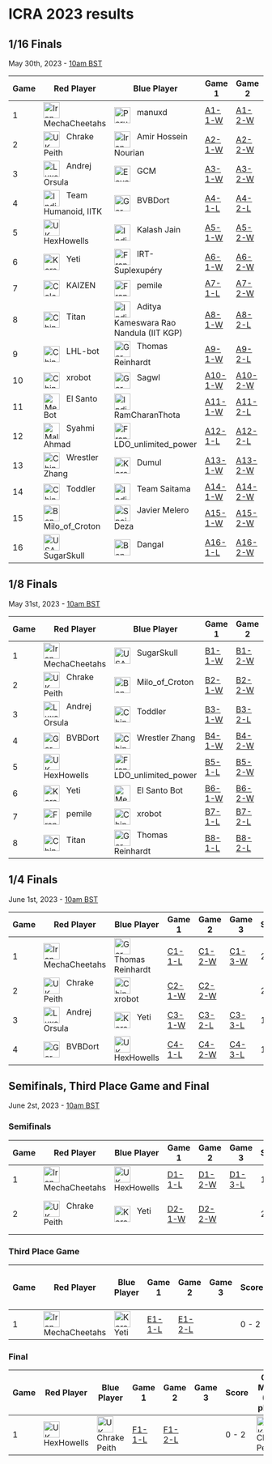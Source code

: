 # ICRA 2023 results

## 1/16 Finals
May 30th, 2023 - [10am BST](https://dateful.com/convert/british-summer-time-bst?t=10&d=2023-05-30)

| Game | Red Player          | Blue Player                            | Game 1 | Game 2 | Game 3 | Score | Winner |
|------|---------------------|----------------------------------------|--------|--------|--------|-------|--------|
| 1    | <img src="https://webots.cloud/images/flags/ir.svg" width="32px" title="Iran" align="top"> &nbsp; MechaCheetahs | <img src="https://webots.cloud/images/flags/pe.svg" width="32px" title="Peru" align="top"> &nbsp; manuxd | [A1-1-W](https://webots.cloud/run?version=R2023a&url=https://github.com/cyberbotics/wrestling/blob/ICRA2023/worlds/wrestling.wbt&type=competition&context=view&id=A1-1-W) | [A1-2-W](https://webots.cloud/run?version=R2023a&url=https://github.com/cyberbotics/wrestling/blob/ICRA2023/worlds/wrestling.wbt&type=competition&context=view&id=A1-2-W) | | 2 - 0 | <img src="https://webots.cloud/images/flags/ir.svg" width="32px" title="Iran" align="top"> &nbsp; MechaCheetahs |
| 2    | <img src="https://webots.cloud/images/flags/gb.svg" width="32px" title="UK" align="top"> &nbsp; Chrake Peith | <img src="https://webots.cloud/images/flags/ir.svg" width="32px" title="Iran" align="top"> &nbsp; Amir Hossein Nourian | [A2-1-W](https://webots.cloud/run?version=R2023a&url=https://github.com/cyberbotics/wrestling/blob/ICRA2023/worlds/wrestling.wbt&type=competition&context=view&id=A2-1-W) | [A2-2-W](https://webots.cloud/run?version=R2023a&url=https://github.com/cyberbotics/wrestling/blob/ICRA2023/worlds/wrestling.wbt&type=competition&context=view&id=A2-2-W) | | 2 - 0 | <img src="https://webots.cloud/images/flags/gb.svg" width="32px" title="UK" align="top"> &nbsp; Chrake Peith |
| 3    | <img src="https://webots.cloud/images/flags/lu.svg" width="32px" title="Luxembourg" align="top"> &nbsp; Andrej Orsula | <img src="https://webots.cloud/images/flags/ec.svg" width="32px" title="Ecuador" align="top"> &nbsp; GCM | [A3-1-W](https://webots.cloud/run?version=R2023a&url=https://github.com/cyberbotics/wrestling/blob/ICRA2023/worlds/wrestling.wbt&type=competition&context=view&id=A3-1-W) | [A3-2-W](https://webots.cloud/run?version=R2023a&url=https://github.com/cyberbotics/wrestling/blob/ICRA2023/worlds/wrestling.wbt&type=competition&context=view&id=A2-2-W) | | 2 - 0 | <img src="https://webots.cloud/images/flags/lu.svg" width="32px" title="Luxembourg" align="top"> &nbsp; Andrej Orsula |
| 4    | <img src="https://webots.cloud/images/flags/in.svg" width="32px" title="India" align="top"> &nbsp; Team Humanoid, IITK | <img src="https://webots.cloud/images/flags/de.svg" width="32px" title="Germany" align="top"> &nbsp; BVBDort | [A4-1-L](https://webots.cloud/run?version=R2023a&url=https://github.com/cyberbotics/wrestling/blob/ICRA2023/worlds/wrestling.wbt&type=competition&context=view&id=A4-1-L) | [A4-2-L](https://webots.cloud/run?version=R2023a&url=https://github.com/cyberbotics/wrestling/blob/ICRA2023/worlds/wrestling.wbt&type=competition&context=view&id=A4-2-L) | | 0 - 2 | <img src="https://webots.cloud/images/flags/de.svg" width="32px" title="Germany" align="top"> &nbsp; BVBDort |
| 5    | <img src="https://webots.cloud/images/flags/gb.svg" width="32px" title="UK" align="top"> &nbsp; HexHowells | <img src="https://webots.cloud/images/flags/in.svg" width="32px" title="India" align="top"> &nbsp; Kalash Jain | [A5-1-W](https://webots.cloud/run?version=R2023a&url=https://github.com/cyberbotics/wrestling/blob/ICRA2023/worlds/wrestling.wbt&type=competition&context=view&id=A5-1-W) | [A5-2-W](https://webots.cloud/run?version=R2023a&url=https://github.com/cyberbotics/wrestling/blob/ICRA2023/worlds/wrestling.wbt&type=competition&context=view&id=A5-2-W) | | 2 - 0 | <img src="https://webots.cloud/images/flags/gb.svg" width="32px" title="UK" align="top"> &nbsp; HexHowells |
| 6    | <img src="https://webots.cloud/images/flags/kr.svg" width="32px" title="Korea" align="top"> &nbsp; Yeti | <img src="https://webots.cloud/images/flags/fr.svg" width="32px" title="France" align="top"> &nbsp; IRT-Suplexupéry | [A6-1-W](https://webots.cloud/run?version=R2023a&url=https://github.com/cyberbotics/wrestling/blob/ICRA2023/worlds/wrestling.wbt&type=competition&context=view&id=A6-1-W) | [A6-2-W](https://webots.cloud/run?version=R2023a&url=https://github.com/cyberbotics/wrestling/blob/ICRA2023/worlds/wrestling.wbt&type=competition&context=view&id=A6-2-W) | | 2 - 0 | <img src="https://webots.cloud/images/flags/kr.svg" width="32px" title="Korea" align="top"> &nbsp; Yeti |
| 7    | <img src="https://webots.cloud/images/flags/co.svg" width="32px" title="Colombia" align="top"> &nbsp; KAIZEN | <img src="https://webots.cloud/images/flags/fr.svg" width="32px" title="France" align="top"> &nbsp; pemile | [A7-1-L](https://webots.cloud/run?version=R2023a&url=https://github.com/cyberbotics/wrestling/blob/ICRA2023/worlds/wrestling.wbt&type=competition&context=view&id=A7-1-L) | [A7-2-W](https://webots.cloud/run?version=R2023a&url=https://github.com/cyberbotics/wrestling/blob/ICRA2023/worlds/wrestling.wbt&type=competition&context=view&id=A7-2-W) | [A7-3-L](https://webots.cloud/run?version=R2023a&url=https://github.com/cyberbotics/wrestling/blob/ICRA2023/worlds/wrestling.wbt&type=competition&context=view&id=A7-3-L) | 1 - 2 | <img src="https://webots.cloud/images/flags/fr.svg" width="32px" title="France" align="top"> &nbsp; pemile |
| 8    | <img src="https://webots.cloud/images/flags/cn.svg" width="32px" title="China" align="top"> &nbsp; Titan | <img src="https://webots.cloud/images/flags/in.svg" width="32px" title="India" align="top"> &nbsp; Aditya Kameswara Rao Nandula (IIT KGP) | [A8-1-W](https://webots.cloud/run?version=R2023a&url=https://github.com/cyberbotics/wrestling/blob/ICRA2023/worlds/wrestling.wbt&type=competition&context=view&id=A8-1-W) | [A8-2-L](https://webots.cloud/run?version=R2023a&url=https://github.com/cyberbotics/wrestling/blob/ICRA2023/worlds/wrestling.wbt&type=competition&context=view&id=A8-2-L) | [A8-3-W](https://webots.cloud/run?version=R2023a&url=https://github.com/cyberbotics/wrestling/blob/ICRA2023/worlds/wrestling.wbt&type=competition&context=view&id=A8-3-W) | 2 - 1 | <img src="https://webots.cloud/images/flags/cn.svg" width="32px" title="China" align="top"> &nbsp; Titan |
| 9    | <img src="https://webots.cloud/images/flags/cn.svg" width="32px" title="China" align="top"> &nbsp; LHL-bot | <img src="https://webots.cloud/images/flags/de.svg" width="32px" title="Germany" align="top"> &nbsp; Thomas Reinhardt | [A9-1-W](https://webots.cloud/run?version=R2023a&url=https://github.com/cyberbotics/wrestling/blob/ICRA2023/worlds/wrestling.wbt&type=competition&context=view&id=A9-1-W) | [A9-2-L](https://webots.cloud/run?version=R2023a&url=https://github.com/cyberbotics/wrestling/blob/ICRA2023/worlds/wrestling.wbt&type=competition&context=view&id=A9-2-L) | [A9-3-L](https://webots.cloud/run?version=R2023a&url=https://github.com/cyberbotics/wrestling/blob/ICRA2023/worlds/wrestling.wbt&type=competition&context=view&id=A9-3-L) | 1 - 2 | <img src="https://webots.cloud/images/flags/de.svg" width="32px" title="Germany" align="top"> &nbsp; Thomas Reinhardt |
| 10   | <img src="https://webots.cloud/images/flags/cn.svg" width="32px" title="China" align="top"> &nbsp; xrobot | <img src="https://webots.cloud/images/flags/de.svg" width="32px" title="Germany" align="top"> &nbsp; Sagwl | [A10-1-W](https://webots.cloud/run?version=R2023a&url=https://github.com/cyberbotics/wrestling/blob/ICRA2023/worlds/wrestling.wbt&type=competition&context=view&id=A10-1-W) | [A10-2-W](https://webots.cloud/run?version=R2023a&url=https://github.com/cyberbotics/wrestling/blob/ICRA2023/worlds/wrestling.wbt&type=competition&context=view&id=A10-2-W) | | 2 - 0 | <img src="https://webots.cloud/images/flags/cn.svg" width="32px" title="China" align="top"> &nbsp; xrobot |
| 11   | <img src="https://webots.cloud/images/flags/mx.svg" width="32px" title="Mexico" align="top"> &nbsp; El Santo Bot | <img src="https://webots.cloud/images/flags/in.svg" width="32px" title="India" align="top"> &nbsp; RamCharanThota | [A11-1-W](https://webots.cloud/run?version=R2023a&url=https://github.com/cyberbotics/wrestling/blob/ICRA2023/worlds/wrestling.wbt&type=competition&context=view&id=A11-1-W) | [A11-2-L](https://webots.cloud/run?version=R2023a&url=https://github.com/cyberbotics/wrestling/blob/ICRA2023/worlds/wrestling.wbt&type=competition&context=view&id=A11-2-L) | [A11-3-W](https://webots.cloud/run?version=R2023a&url=https://github.com/cyberbotics/wrestling/blob/ICRA2023/worlds/wrestling.wbt&type=competition&context=view&id=A11-3-W) | 2 - 1 | <img src="https://webots.cloud/images/flags/mx.svg" width="32px" title="Mexico" align="top"> &nbsp; El Santo Bot |
| 12   | <img src="https://webots.cloud/images/flags/my.svg" width="32px" title="Malaysia" align="top"> &nbsp; Syahmi Ahmad | <img src="https://webots.cloud/images/flags/fr.svg" width="32px" title="France" align="top"> &nbsp; LDO_unlimited_power | [A12-1-L](https://webots.cloud/run?version=R2023a&url=https://github.com/cyberbotics/wrestling/blob/ICRA2023/worlds/wrestling.wbt&type=competition&context=view&id=A12-1-L) | [A12-2-L](https://webots.cloud/run?version=R2023a&url=https://github.com/cyberbotics/wrestling/blob/ICRA2023/worlds/wrestling.wbt&type=competition&context=view&id=A12-2-L) | | 0 - 2| <img src="https://webots.cloud/images/flags/fr.svg" width="32px" title="France" align="top"> &nbsp; LDO_unlimited_power |
| 13   | <img src="https://webots.cloud/images/flags/cn.svg" width="32px" title="China" align="top"> &nbsp; Wrestler Zhang | <img src="https://webots.cloud/images/flags/kr.svg" width="32px" title="Korea" align="top"> &nbsp; Dumul | [A13-1-W](https://webots.cloud/run?version=R2023a&url=https://github.com/cyberbotics/wrestling/blob/ICRA2023/worlds/wrestling.wbt&type=competition&context=view&id=A13-1-W) | [A13-2-W](https://webots.cloud/run?version=R2023a&url=https://github.com/cyberbotics/wrestling/blob/ICRA2023/worlds/wrestling.wbt&type=competition&context=view&id=A13-2-W) | | 2 - 0 | <img src="https://webots.cloud/images/flags/cn.svg" width="32px" title="China" align="top"> &nbsp; Wrestler Zhang |
| 14   | <img src="https://webots.cloud/images/flags/cn.svg" width="32px" title="China" align="top"> &nbsp; Toddler | <img src="https://webots.cloud/images/flags/in.svg" width="32px" title="India" align="top"> &nbsp; Team Saitama | [A14-1-W](https://webots.cloud/run?version=R2023a&url=https://github.com/cyberbotics/wrestling/blob/ICRA2023/worlds/wrestling.wbt&type=competition&context=view&id=A14-1-W) | [A14-2-W](https://webots.cloud/run?version=R2023a&url=https://github.com/cyberbotics/wrestling/blob/ICRA2023/worlds/wrestling.wbt&type=competition&context=view&id=A14-2-W) | | 2 - 0 | <img src="https://webots.cloud/images/flags/cn.svg" width="32px" title="China" align="top"> &nbsp; Toddler |
| 15   | <img src="https://webots.cloud/images/flags/bd.svg" width="32px" title="Bengladesh" align="top"> &nbsp; Milo_of_Croton | <img src="https://webots.cloud/images/flags/es.svg" width="32px" title="Spain" align="top"> &nbsp; Javier Melero Deza | [A15-1-W](https://webots.cloud/run?version=R2023a&url=https://github.com/cyberbotics/wrestling/blob/ICRA2023/worlds/wrestling.wbt&type=competition&context=view&id=A15-1-W) | [A15-2-W](https://webots.cloud/run?version=R2023a&url=https://github.com/cyberbotics/wrestling/blob/ICRA2023/worlds/wrestling.wbt&type=competition&context=view&id=A15-2-W) | | 2 - 0 | <img src="https://webots.cloud/images/flags/bd.svg" width="32px" title="Bengladesh" align="top"> &nbsp; Milo_of_Croton |
| 16   | <img src="https://webots.cloud/images/flags/us.svg" width="32px" title="USA" align="top"> &nbsp; SugarSkull | <img src="https://webots.cloud/images/flags/bd.svg" width="32px" title="Bengladesh" align="top"> &nbsp; Dangal | [A16-1-L](https://webots.cloud/run?version=R2023a&url=https://github.com/cyberbotics/wrestling/blob/ICRA2023/worlds/wrestling.wbt&type=competition&context=view&id=A16-1-L) | [A16-2-W](https://webots.cloud/run?version=R2023a&url=https://github.com/cyberbotics/wrestling/blob/ICRA2023/worlds/wrestling.wbt&type=competition&context=view&id=A16-2-W) | [A16-3-W](https://webots.cloud/run?version=R2023a&url=https://github.com/cyberbotics/wrestling/blob/ICRA2023/worlds/wrestling.wbt&type=competition&context=view&id=A16-3-W) | 2 - 1 | <img src="https://webots.cloud/images/flags/us.svg" width="32px" title="USA" align="top"> &nbsp; SugarSkull |

## 1/8 Finals
May 31st, 2023 - [10am BST](https://dateful.com/convert/british-summer-time-bst?t=10&d=2023-05-31)

| Game | Red Player | Blue Player | Game 1 | Game 2 | Game 3 | Score | Winner |
|------|------------|-------------|--------|--------|--------|-------|--------|
| 1    | <img src="https://webots.cloud/images/flags/ir.svg" width="32px" title="Iran" align="top"> &nbsp; MechaCheetahs | <img src="https://webots.cloud/images/flags/us.svg" width="32px" title="USA" align="top"> &nbsp; SugarSkull | [B1-1-W](https://webots.cloud/run?version=R2023a&url=https://github.com/cyberbotics/wrestling/blob/ICRA2023/worlds/wrestling.wbt&type=competition&context=view&id=B1-1-W) | [B1-2-W](https://webots.cloud/run?version=R2023a&url=https://github.com/cyberbotics/wrestling/blob/ICRA2023/worlds/wrestling.wbt&type=competition&context=view&id=B1-2-W) | | 2 - 0 | <img src="https://webots.cloud/images/flags/ir.svg" width="32px" title="Iran" align="top"> &nbsp; MechaCheetahs |
| 2    | <img src="https://webots.cloud/images/flags/gb.svg" width="32px" title="UK" align="top"> &nbsp; Chrake Peith | <img src="https://webots.cloud/images/flags/bd.svg" width="32px" title="Bengladesh" align="top"> &nbsp; Milo_of_Croton | [B2-1-W](https://webots.cloud/run?version=R2023a&url=https://github.com/cyberbotics/wrestling/blob/ICRA2023/worlds/wrestling.wbt&type=competition&context=view&id=B2-1-W) | [B2-2-W](https://webots.cloud/run?version=R2023a&url=https://github.com/cyberbotics/wrestling/blob/ICRA2023/worlds/wrestling.wbt&type=competition&context=view&id=B2-2-W) | | 2 - 0 | <img src="https://webots.cloud/images/flags/gb.svg" width="32px" title="UK" align="top"> &nbsp; Chrake Peith |
| 3    | <img src="https://webots.cloud/images/flags/lu.svg" width="32px" title="Luxembourg" align="top"> &nbsp; Andrej Orsula | <img src="https://webots.cloud/images/flags/cn.svg" width="32px" title="China" align="top"> &nbsp; Toddler | [B3-1-W](https://webots.cloud/run?version=R2023a&url=https://github.com/cyberbotics/wrestling/blob/ICRA2023/worlds/wrestling.wbt&type=competition&context=view&id=B3-1-W) | [B3-2-L](https://webots.cloud/run?version=R2023a&url=https://github.com/cyberbotics/wrestling/blob/ICRA2023/worlds/wrestling.wbt&type=competition&context=view&id=B3-2-L) | [B3-3-W](https://webots.cloud/run?version=R2023a&url=https://github.com/cyberbotics/wrestling/blob/ICRA2023/worlds/wrestling.wbt&type=competition&context=view&id=B3-3-W) | 2 - 1 | <img src="https://webots.cloud/images/flags/lu.svg" width="32px" title="Luxembourg" align="top"> &nbsp; Andrej Orsula |
| 4    | <img src="https://webots.cloud/images/flags/de.svg" width="32px" title="Germany" align="top"> &nbsp; BVBDort | <img src="https://webots.cloud/images/flags/cn.svg" width="32px" title="China" align="top"> &nbsp; Wrestler Zhang | [B4-1-W](https://webots.cloud/run?version=R2023a&url=https://github.com/cyberbotics/wrestling/blob/ICRA2023/worlds/wrestling.wbt&type=competition&context=view&id=B4-1-W) | [B4-2-W](https://webots.cloud/run?version=R2023a&url=https://github.com/cyberbotics/wrestling/blob/ICRA2023/worlds/wrestling.wbt&type=competition&context=view&id=B4-2-W) | | 2 - 0 | <img src="https://webots.cloud/images/flags/de.svg" width="32px" title="Germany" align="top"> &nbsp; BVBDort |
| 5    | <img src="https://webots.cloud/images/flags/gb.svg" width="32px" title="UK" align="top"> &nbsp; HexHowells | <img src="https://webots.cloud/images/flags/fr.svg" width="32px" title="France" align="top"> &nbsp; LDO_unlimited_power | [B5-1-L](https://webots.cloud/run?version=R2023a&url=https://github.com/cyberbotics/wrestling/blob/ICRA2023/worlds/wrestling.wbt&type=competition&context=view&id=B5-1-L) | [B5-2-W](https://webots.cloud/run?version=R2023a&url=https://github.com/cyberbotics/wrestling/blob/ICRA2023/worlds/wrestling.wbt&type=competition&context=view&id=B5-2-W) | [B5-3-W](https://webots.cloud/run?version=R2023a&url=https://github.com/cyberbotics/wrestling/blob/ICRA2023/worlds/wrestling.wbt&type=competition&context=view&id=B5-3-W) | 2 - 1 | <img src="https://webots.cloud/images/flags/gb.svg" width="32px" title="UK" align="top"> &nbsp; HexHowells |
| 6    | <img src="https://webots.cloud/images/flags/kr.svg" width="32px" title="Korea" align="top"> &nbsp; Yeti | <img src="https://webots.cloud/images/flags/mx.svg" width="32px" title="Mexico" align="top"> &nbsp; El Santo Bot | [B6-1-W](https://webots.cloud/run?version=R2023a&url=https://github.com/cyberbotics/wrestling/blob/ICRA2023/worlds/wrestling.wbt&type=competition&context=view&id=B6-1-W) | [B6-2-W](https://webots.cloud/run?version=R2023a&url=https://github.com/cyberbotics/wrestling/blob/ICRA2023/worlds/wrestling.wbt&type=competition&context=view&id=B6-2-W) | | 2 - 0 | <img src="https://webots.cloud/images/flags/kr.svg" width="32px" title="Korea" align="top"> &nbsp; Yeti |
| 7    | <img src="https://webots.cloud/images/flags/fr.svg" width="32px" title="France" align="top"> &nbsp; pemile | <img src="https://webots.cloud/images/flags/cn.svg" width="32px" title="China" align="top"> &nbsp; xrobot | [B7-1-L](https://webots.cloud/run?version=R2023a&url=https://github.com/cyberbotics/wrestling/blob/ICRA2023/worlds/wrestling.wbt&type=competition&context=view&id=B7-1-L) | [B7-2-L](https://webots.cloud/run?version=R2023a&url=https://github.com/cyberbotics/wrestling/blob/ICRA2023/worlds/wrestling.wbt&type=competition&context=view&id=B7-2-L) | | 0 - 2 | <img src="https://webots.cloud/images/flags/cn.svg" width="32px" title="China" align="top"> &nbsp; xrobot |
| 8    | <img src="https://webots.cloud/images/flags/cn.svg" width="32px" title="China" align="top"> &nbsp; Titan | <img src="https://webots.cloud/images/flags/de.svg" width="32px" title="Germany" align="top"> &nbsp; Thomas Reinhardt | [B8-1-L](https://webots.cloud/run?version=R2023a&url=https://github.com/cyberbotics/wrestling/blob/ICRA2023/worlds/wrestling.wbt&type=competition&context=view&id=B8-1-L) | [B8-2-L](https://webots.cloud/run?version=R2023a&url=https://github.com/cyberbotics/wrestling/blob/ICRA2023/worlds/wrestling.wbt&type=competition&context=view&id=B8-2-L) | | 0 - 2 | <img src="https://webots.cloud/images/flags/de.svg" width="32px" title="Germany" align="top"> &nbsp; Thomas Reinhardt |

## 1/4 Finals
June 1st, 2023 - [10am BST](https://dateful.com/convert/british-summer-time-bst?t=10&d=2023-06-01)

| Game | Red Player | Blue Player | Game 1 | Game 2 | Game 3 | Score | Winner |
|------|------------|-------------|--------|--------|--------|-------|--------|
| 1    | <img src="https://webots.cloud/images/flags/ir.svg" width="32px" title="Iran" align="top"> &nbsp; MechaCheetahs | <img src="https://webots.cloud/images/flags/de.svg" width="32px" title="Germany" align="top"> &nbsp; Thomas Reinhardt | [C1-1-L](https://webots.cloud/run?version=R2023a&url=https://github.com/cyberbotics/wrestling/blob/ICRA2023/worlds/wrestling.wbt&type=competition&context=view&id=C1-1-L) | [C1-2-W](https://webots.cloud/run?version=R2023a&url=https://github.com/cyberbotics/wrestling/blob/ICRA2023/worlds/wrestling.wbt&type=competition&context=view&id=C1-2-W) | [C1-3-W](https://webots.cloud/run?version=R2023a&url=https://github.com/cyberbotics/wrestling/blob/ICRA2023/worlds/wrestling.wbt&type=competition&context=view&id=C1-3-W) | 2 - 1 | <img src="https://webots.cloud/images/flags/ir.svg" width="32px" title="Iran" align="top"> &nbsp; MechaCheetahs |
| 2    | <img src="https://webots.cloud/images/flags/gb.svg" width="32px" title="UK" align="top"> &nbsp; Chrake Peith | <img src="https://webots.cloud/images/flags/cn.svg" width="32px" title="China" align="top"> &nbsp; xrobot | [C2-1-W](https://webots.cloud/run?version=R2023a&url=https://github.com/cyberbotics/wrestling/blob/ICRA2023/worlds/wrestling.wbt&type=competition&context=view&id=C2-1-W) | [C2-2-W](https://webots.cloud/run?version=R2023a&url=https://github.com/cyberbotics/wrestling/blob/ICRA2023/worlds/wrestling.wbt&type=competition&context=view&id=C2-2-W) | | 2 - 0 | <img src="https://webots.cloud/images/flags/gb.svg" width="32px" title="UK" align="top"> &nbsp; Chrake Peith |
| 3    | <img src="https://webots.cloud/images/flags/lu.svg" width="32px" title="Luxembourg" align="top"> &nbsp; Andrej Orsula | <img src="https://webots.cloud/images/flags/kr.svg" width="32px" title="Korea" align="top"> &nbsp; Yeti | [C3-1-W](https://webots.cloud/run?version=R2023a&url=https://github.com/cyberbotics/wrestling/blob/ICRA2023/worlds/wrestling.wbt&type=competition&context=view&id=C3-1-W) | [C3-2-L](https://webots.cloud/run?version=R2023a&url=https://github.com/cyberbotics/wrestling/blob/ICRA2023/worlds/wrestling.wbt&type=competition&context=view&id=C3-2-L) | [C3-3-L](https://webots.cloud/run?version=R2023a&url=https://github.com/cyberbotics/wrestling/blob/ICRA2023/worlds/wrestling.wbt&type=competition&context=view&id=C3-3-L) | 1 - 2 | <img src="https://webots.cloud/images/flags/kr.svg" width="32px" title="Korea" align="top"> &nbsp; Yeti |
| 4    | <img src="https://webots.cloud/images/flags/de.svg" width="32px" title="Germany" align="top"> &nbsp; BVBDort | <img src="https://webots.cloud/images/flags/gb.svg" width="32px" title="UK" align="top"> &nbsp; HexHowells | [C4-1-L](https://webots.cloud/run?version=R2023a&url=https://github.com/cyberbotics/wrestling/blob/ICRA2023/worlds/wrestling.wbt&type=competition&context=view&id=C4-1-L) | [C4-2-W](https://webots.cloud/run?version=R2023a&url=https://github.com/cyberbotics/wrestling/blob/ICRA2023/worlds/wrestling.wbt&type=competition&context=view&id=C4-2-W) | [C4-3-L](https://webots.cloud/run?version=R2023a&url=https://github.com/cyberbotics/wrestling/blob/ICRA2023/worlds/wrestling.wbt&type=competition&context=view&id=C4-3-L) | 1 - 2 | <img src="https://webots.cloud/images/flags/gb.svg" width="32px" title="UK" align="top"> &nbsp; HexHowells |

## Semifinals, Third Place Game and Final
June 2st, 2023 - [10am BST](https://dateful.com/convert/british-summer-time-bst?t=10&d=2023-06-01)

### Semifinals

| Game | Red Player | Blue Player | Game 1 | Game 2 | Game 3 | Score | Winner | Looser |
|------|------------|-------------|--------|--------|--------|-------|--------|--------|
| 1    | <img src="https://webots.cloud/images/flags/ir.svg" width="32px" title="Iran" align="top"> &nbsp; MechaCheetahs | <img src="https://webots.cloud/images/flags/gb.svg" width="32px" title="UK" align="top"> &nbsp; HexHowells | [D1-1-L](https://webots.cloud/run?version=R2023a&url=https://github.com/cyberbotics/wrestling/blob/ICRA2023/worlds/wrestling.wbt&type=competition&context=view&id=D1-1-L) | [D1-2-W](https://webots.cloud/run?version=R2023a&url=https://github.com/cyberbotics/wrestling/blob/ICRA2023/worlds/wrestling.wbt&type=competition&context=view&id=D1-1-W) | [D1-3-L](https://webots.cloud/run?version=R2023a&url=https://github.com/cyberbotics/wrestling/blob/ICRA2023/worlds/wrestling.wbt&type=competition&context=view&id=D1-3-L) | 1 - 2 | <img src="https://webots.cloud/images/flags/gb.svg" width="32px" title="UK" align="top"> &nbsp; HexHowells  | <img src="https://webots.cloud/images/flags/ir.svg" width="32px" title="Iran" align="top"> &nbsp; MechaCheetahs |
| 2    | <img src="https://webots.cloud/images/flags/gb.svg" width="32px" title="UK" align="top"> &nbsp; Chrake Peith | <img src="https://webots.cloud/images/flags/kr.svg" width="32px" title="Korea" align="top"> &nbsp; Yeti | [D2-1-W](https://webots.cloud/run?version=R2023a&url=https://github.com/cyberbotics/wrestling/blob/ICRA2023/worlds/wrestling.wbt&type=competition&context=view&id=D2-1-W) | [D2-2-W](https://webots.cloud/run?version=R2023a&url=https://github.com/cyberbotics/wrestling/blob/ICRA2023/worlds/wrestling.wbt&type=competition&context=view&id=D2-2-W) | | 2 - 0 | <img src="https://webots.cloud/images/flags/gb.svg" width="32px" title="UK" align="top"> &nbsp; Chrake Peith | <img src="https://webots.cloud/images/flags/kr.svg" width="32px" title="Korea" align="top"> &nbsp; Yeti |

### Third Place Game

| Game | Red Player | Blue Player | Game 1 | Game 2 | Game 3 | Score | Bronze Medal (3rd place) |
|------|------------|-------------|--------|--------|--------|-------|--------------------------|
| 1    | <img src="https://webots.cloud/images/flags/ir.svg" width="32px" title="Iran" align="top"> &nbsp; MechaCheetahs | <img src="https://webots.cloud/images/flags/kr.svg" width="32px" title="Korea" align="top"> &nbsp; Yeti | [E1-1-L](https://webots.cloud/run?version=R2023a&url=https://github.com/cyberbotics/wrestling/blob/ICRA2023/worlds/wrestling.wbt&type=competition&context=view&id=E1-1-L) | [E1-2-L](https://webots.cloud/run?version=R2023a&url=https://github.com/cyberbotics/wrestling/blob/ICRA2023/worlds/wrestling.wbt&type=competition&context=view&id=E1-2-L) | | 0 - 2 | <img src="https://webots.cloud/images/flags/kr.svg" width="32px" title="Korea" align="top"> &nbsp; Yeti |

### Final

| Game | Red Player | Blue Player | Game 1 | Game 2 | Game 3 | Score | Gold Medal (1st place) | Silver Medal (2nd place) |
|------|------------|-------------|--------|--------|--------|-------|------------------------|--------------------------|
| 1    | <img src="https://webots.cloud/images/flags/gb.svg" width="32px" title="UK" align="top"> &nbsp; HexHowells | <img src="https://webots.cloud/images/flags/gb.svg" width="32px" title="UK" align="top"> &nbsp; Chrake Peith | [F1-1-L](https://webots.cloud/run?version=R2023a&url=https://github.com/cyberbotics/wrestling/blob/ICRA2023/worlds/wrestling.wbt&type=competition&context=view&id=F1-1-L) | [F1-2-L](https://webots.cloud/run?version=R2023a&url=https://github.com/cyberbotics/wrestling/blob/ICRA2023/worlds/wrestling.wbt&type=competition&context=view&id=F1-2-L)| | 0 - 2 | <img src="https://webots.cloud/images/flags/gb.svg" width="32px" title="UK" align="top"> &nbsp; Chrake Peith | <img src="https://webots.cloud/images/flags/gb.svg" width="32px" title="UK" align="top"> &nbsp; HexHowells |


